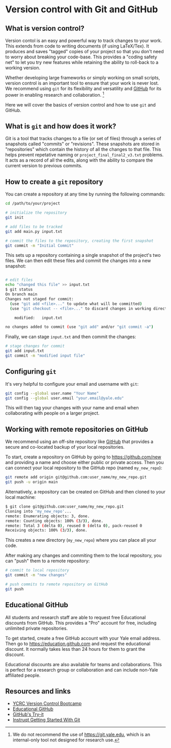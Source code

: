 # Version control with Git and GitHub

## What is version control?

Version contol is an easy and powerful way to track changes to your work. 
This extends from code to writing documents (if using LaTeX/Tex). 
It produces and saves "tagged" copies of your project so that you don't need to worry about breaking your 
code-base.
This provides a "coding safety net" to let you try new features while retaining the ability to roll-back to a 
working version.

Whether developing large frameworks or simply working on small scripts, version control is an important tool to ensure that your work is never lost. 
We recommend using `git` for its flexibility and versatility and [GitHub](https://github.com) for its power in enabling research and collaboration. [^1]

Here we will cover the basics of version control and how to use `git` and GitHub. 

[^1]: We do not recommend the use of <https://git.yale.edu>, which is an internal-only tool not designed 
for research use.


## What is `git` and how does it work?

Git is a tool that tracks changes to a file (or set of files) through a series of snapshots called "commits" or "revisions". 
These snapshots are stored in "repositories" which contain the history of all the changes to that file. 
This helps prevent repetative naming or `project_final_final2_v3.txt` problems. 
It acts as a record of all the edits, along with the ability to compare the current version to previous commits. 

## How to create a `git` repository

You can create a repository at any time by running the following commands:

```sh
cd /path/to/your/project

# initialize the repository
git init

# add files to be tracked
git add main.py input.txt 

# commit the files to the repository, creating the first snapshot
git commit -m "Initial Commit"
```

This sets up a repository containing a single snapshot of the project's two files.
We can then edit these files and commit the changes into a new snapshot:

```sh

# edit files
echo "changed this file" >> input.txt
$ git status
On branch main
Changes not staged for commit:
  (use "git add <file>..." to update what will be committed)
  (use "git checkout -- <file>..." to discard changes in working directory)

	modified:   input.txt

no changes added to commit (use "git add" and/or "git commit -a")
```
Finally, we can stage `input.txt` and then commit the changes:

```sh
# stage changes for commit
git add input.txt
git commit -m "modified input file"

```

## Configuring `git`

It's very helpful to configure your email and username with `git`:

```sh
git config --global user.name "Your Name"
git config --global user.email "your.email@yale.edu"
```
This will then tag your changes with your name and email when collaborating with people on a larger 
project. 

## Working with remote repositories on GitHub

We recommend using an off-site repository like [GitHub](https://github.com) that provides a secure and co-located 
backup of your local repositories. 

To start, create a repository on GitHub by going to <https://github.com/new> and providing a name and 
choose either public or private access.
Then you can connect your local repository to the GitHub repo (named `my_new_repo`):

```sh
git remote add origin git@github.com:user_name/my_new_repo.git
git push -u origin main
```

Alternatively, a repository can be created on GitHub and then cloned to your local machine:
```sh
$ git clone git@github.com:user_name/my_new_repo.git
Cloning into 'my_new_repo'...
remote: Enumerating objects: 3, done.
remote: Counting objects: 100% (3/3), done.
remote: Total 3 (delta 0), reused 0 (delta 0), pack-reused 0
Receiving objects: 100% (3/3), done.

```
This creates a new directory (`my_new_repo`) where you can place all your code.


After making any changes and commiting them to the local repository, you can "push" them to a remote repository:

```sh
# commit to local repository
git commit -m "new changes"

# push commits to remote repository on GitHub
git push

```

## Educational GitHub

All students and research staff are able to request free Educational discounts from GitHub. 
This provides a "Pro" account for free, including unlimited private repositories. 

To get started, create a free GitHub account with your Yale email address. 
Then go to <https://education.github.com> and request the educational discount. 
It normally takes less than 24 hours for them to grant the discount.

Educational discounts are also available for teams and collaborations. 
This is perfect for a research group or collaboration and can include non-Yale affiliated people. 


## Resources and links

- [YCRC Version Control Bootcamp](https://research.computing.yale.edu/training/ycrc-bootcamps/version-control-git)
- [Educational GitHub](https://education.github.com)
- [GitHub's Try-it](http://try.github.io)
- [Instruqt Getting Started With Git](https://play.instruqt.com/public/topics/getting-started-with-git)

